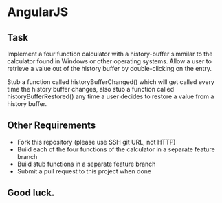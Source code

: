 # AngularJS

## Task
Implement a four function calculator with a history-buffer simmilar to the calculator found in Windows or other operating systems. Allow a user to retrieve a value out of the history buffer by double-clicking on the entry. 

Stub a function called historyBufferChanged() which will get called every time the history buffer changes, also stub a function called historyBufferRestored() any time a user decides to restore a value from a history buffer. 

## Other Requirements
* Fork this repository (please use SSH git URL, not HTTP)
* Build each of the four functions of the calculator in a separate feature branch 
* Build stub functions in a separate feature branch
* Submit a pull request to this project when done

## Good luck. 
